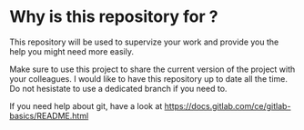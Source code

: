 # Why is this repository for ?

This repository will be used to supervize your work and provide you
the help you might need more easily. 

Make sure to use this project to share the current version of the
project with your colleagues. I would like to have this repository up
to date all the time. Do not hesistate to use a dedicated branch if
you need to.

If you need help about git, have a look at https://docs.gitlab.com/ce/gitlab-basics/README.html

